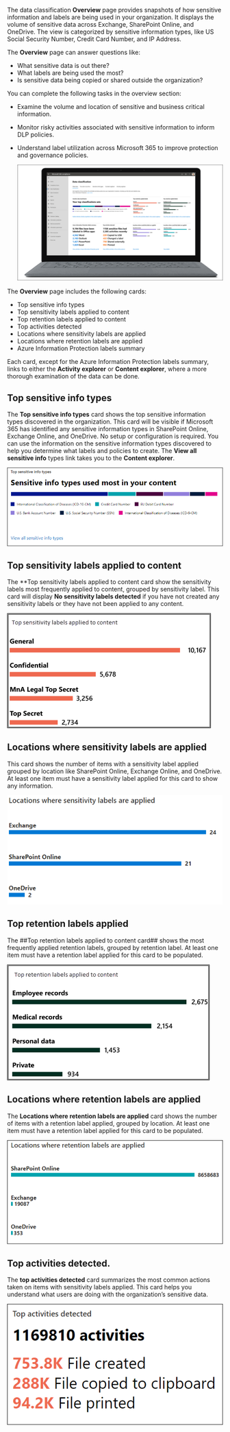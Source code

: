 The data classification **Overview** page provides snapshots of how sensitive information and labels are being used in your organization. It displays the volume of sensitive data across Exchange, SharePoint Online, and OneDrive. The view is categorized by sensitive information types, like US Social Security Number, Credit Card Number, and IP Address.

The **Overview** page can answer questions like: 
- What sensitive data is out there?
- What labels are being used the most?
- Is sensitive data being copied or shared outside the organization? 

You can complete the following tasks in the overview section:
- Examine the volume and location of sensitive and business critical information.
- Monitor risky activities associated with sensitive information to inform DLP policies.
- Understand label utilization across Microsoft 365 to improve protection and governance policies.
 
     ![Data classification overview](../media/data-classification-overview.png) 

The **Overview** page includes the following cards:
- Top sensitive info types
- Top sensitivity labels applied to content
- Top retention labels applied to content
- Top activities detected
- Locations where sensitivity labels are applied
- Locations where retention labels are applied
- Azure Information Protection labels summary

Each card, except for the Azure Information Protection labels summary, links to either the **Activity explorer** or **Content explorer**, where a more thorough examination of the data can be done.

## Top sensitive info types
The **Top sensitive info types** card shows the top sensitive information types discovered in the organization. This card will be visible if Microsoft 365 has identified any sensitive information types in SharePoint Online, Exchange Online, and OneDrive. No setup or configuration is required. You can use the information on the sensitive information types discovered to help you determine what labels and policies to create. The **View all sensitive info** types link takes you to the **Content explorer**.

   ![Sensitive info types used most in your content](../media/top-sensitive-info-types.png) 

## Top sensitivity labels applied to content 
The **Top sensitivity labels applied to content card show the sensitivity labels most frequently applied to content, grouped by sensitivity label. This card will display **No sensitivity labels detected** if you have not created any sensitivity labels or they have not been applied to any content.

   ![Top sensitivity labels applied to content](../media/top-sensitivity-labels.png) 

## Locations where sensitivity labels are applied
This card shows the number of items with a sensitivity label applied grouped by location like SharePoint Online, Exchange Online, and OneDrive. At least one item must have a sensitivity label applied for this card to show any information.

   ![Locations where sensitivity labels are applied](../media/locations-where-sensitivity-labels-are-applied.png) 
 
## Top retention labels applied 
The ##Top retention labels applied to content card## shows the most frequently applied retention labels, grouped by retention label. At least one item must have a retention label applied for this card to be populated.
 
   ![Top retention labels applied](../media/top-retention-labels.png) 

## Locations where retention labels are applied
The **Locations where retention labels are applied** card shows the number of items with a retention label applied, grouped by location. At least one item must have a retention label applied for this card to be populated.
 
   ![Locations where retention labels are applied](../media/locations-where-retention-labels-are-applied.png) 

## Top activities detected.
The **top activities detected** card summarizes the most common actions taken on items with sensitivity labels applied. This card helps you understand what users are doing with the organization’s sensitive data.
 
![Top activities detected](../media/top-activities-detected.png) 
